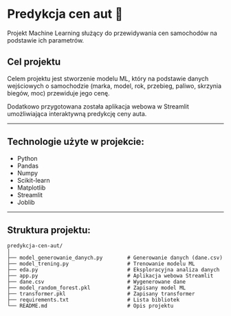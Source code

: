 # Predykcja cen aut 🚗

Projekt Machine Learning służący do przewidywania cen samochodów na podstawie ich parametrów.

## Cel projektu
Celem projektu jest stworzenie modelu ML, który na podstawie danych wejściowych o samochodzie (marka, model, rok, przebieg, paliwo, skrzynia biegów, moc) przewiduje jego cenę.

Dodatkowo przygotowana została aplikacja webowa w Streamlit umożliwiająca interaktywną predykcję ceny auta.

---

## Technologie użyte w projekcie:
- Python
- Pandas
- Numpy
- Scikit-learn
- Matplotlib
- Streamlit
- Joblib

---

## Struktura projektu:

```
predykcja-cen-aut/
│
├── model_generowanie_danych.py        # Generowanie danych (dane.csv)
├── model_trening.py                   # Trenowanie modelu ML
├── eda.py                             # Eksploracyjna analiza danych
├── app.py                             # Aplikacja webowa Streamlit
├── dane.csv                           # Wygenerowane dane
├── model_random_forest.pkl            # Zapisany model ML
├── transformer.pkl                    # Zapisany transformer
├── requirements.txt                   # Lista bibliotek
└── README.md                          # Opis projektu
```


